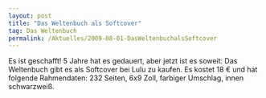 ```yaml
---
layout: post
title: "Das Weltenbuch als Softcover"
tag: Das Weltenbuch
permalink: /Aktuelles/2009-08-01-DasWeltenbuchalsSoftcover
---
```



Es ist geschafft! 5 Jahre hat es gedauert, aber jetzt ist es soweit: Das Weltenbuch gibt es als Softcover bei Lulu zu kaufen. Es kostet 18 &euro; und hat folgende Rahmendaten: 232 Seiten, 6x9 Zoll, farbiger Umschlag, innen schwarzweiß.


